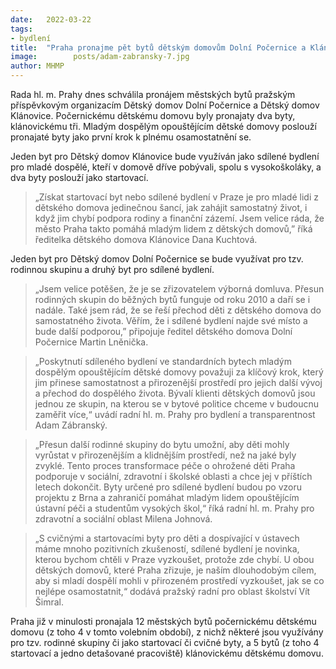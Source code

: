 ```yaml
---
date:   2022-03-22
tags:  
- bydlení
title:  "Praha pronajme pět bytů dětským domovům Dolní Počernice a Klánovice. Pomohou mladým dospělým k samostatnému životu, nově začne fungovat i sdílené bydlení"
image: 	      posts/adam-zabransky-7.jpg
author: MHMP
---
```


Rada hl. m. Prahy dnes schválila pronájem městských bytů pražským příspěvkovým organizacím Dětský domov Dolní Počernice a Dětský domov Klánovice. Počernickému dětskému domovu byly pronajaty dva byty, klánovickému tři. Mladým dospělým opouštějícím dětské domovy poslouží pronajaté byty jako první krok k plnému osamostatnění se.

Jeden byt pro Dětský domov Klánovice bude využíván jako sdílené bydlení pro mladé dospělé, kteří v domově dříve pobývali, spolu s vysokoškoláky, a dva byty poslouží jako startovací.

> „Získat startovací byt nebo sdílené bydlení v Praze je pro mladé lidi z dětského domova jedinečnou šancí, jak zahájit samostatný život, i když jim chybí podpora rodiny a finanční zázemí. Jsem velice ráda, že město Praha takto pomáhá mladým lidem z dětských domovů,” říká ředitelka dětského domova Klánovice Dana Kuchtová.

Jeden byt pro Dětský domov Dolní Počernice se bude využívat pro tzv. rodinnou skupinu a druhý byt pro sdílené bydlení.

> „Jsem velice potěšen, že je se zřizovatelem výborná domluva. Přesun rodinných skupin do běžných bytů funguje od roku 2010 a daří se i nadále. Také jsem rád, že se řeší přechod děti z dětského domova do samostatného života. Věřím, že i sdílené bydlení najde své místo a bude další podporou,” připojuje ředitel dětského domova Dolní Počernice Martin Lněnička.

> „Poskytnutí sdíleného bydlení ve standardních bytech mladým dospělým opouštějícím dětské domovy považuji za klíčový krok, který jim přinese samostatnost a přirozenější prostředí pro jejich další vývoj a přechod do dospělého života. Bývalí klienti dětských domovů jsou jednou ze skupin, na kterou se v bytové politice chceme v budoucnu zaměřit více,“ uvádí radní hl. m. Prahy pro bydlení a transparentnost Adam Zábranský.

> „Přesun další rodinné skupiny do bytu umožní, aby děti mohly vyrůstat v přirozenějším a klidnějším prostředí, než na jaké byly zvyklé. Tento proces transformace péče o ohrožené děti Praha podporuje v sociální, zdravotní i školské oblasti a chce jej v příštích letech dokončit. Byty určené pro sdílené bydlení budou po vzoru projektu z Brna a zahraničí pomáhat mladým lidem opouštějícím ústavní péči a studentům vysokých škol,“ říká radní hl. m. Prahy pro zdravotní a sociální oblast Milena Johnová.

> „S cvičnými a startovacími byty pro děti a dospívající v ústavech máme mnoho pozitivních zkušeností, sdílené bydlení je novinka, kterou bychom chtěli v Praze vyzkoušet, protože zde chybí. U obou dětských domovů, které Praha zřizuje, je naším dlouhodobým cílem, aby si mladí dospělí mohli v přirozeném prostředí vyzkoušet, jak se co nejlépe osamostatnit,“ dodává pražský radní pro oblast školství Vít Šimral.

Praha již v minulosti pronajala 12 městských bytů počernickému dětskému domovu (z toho 4 v tomto volebním období), z nichž některé jsou využívány pro tzv. rodinné skupiny či jako startovací či cvičné byty, a 5 bytů (z toho 4 startovací a jedno detašované pracoviště) klánovickému dětskému domovu.
